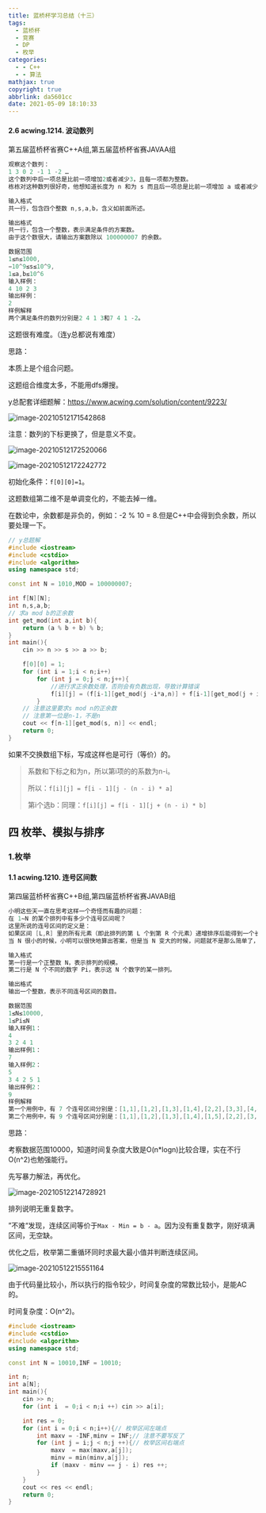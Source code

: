 ```yaml
---
title: 蓝桥杯学习总结（十三）
tags:
  - 蓝桥杯
  - 竞赛
  - DP
  - 枚举
categories:
  - - C++
  - - 算法
mathjax: true
copyright: true
abbrlink: da5601cc
date: 2021-05-09 18:10:33
---
```


#### 2.6 acwing.1214. 波动数列

第五届蓝桥杯省赛C++A组,第五届蓝桥杯省赛JAVAA组

<!--more-->

```C++
观察这个数列：
1 3 0 2 -1 1 -2 …
这个数列中后一项总是比前一项增加2或者减少3，且每一项都为整数。
栋栋对这种数列很好奇，他想知道长度为 n 和为 s 而且后一项总是比前一项增加 a 或者减少 b 的整数数列可能有多少种呢？

输入格式
共一行，包含四个整数 n,s,a,b，含义如前面所述。

输出格式
共一行，包含一个整数，表示满足条件的方案数。
由于这个数很大，请输出方案数除以 100000007 的余数。

数据范围
1≤n≤1000,
−10^9≤s≤10^9,
1≤a,b≤10^6
输入样例：
4 10 2 3
输出样例：
2
样例解释
两个满足条件的数列分别是2 4 1 3和7 4 1 -2。
```

这题很有难度。（连y总都说有难度）

思路：

本质上是个组合问题。

这题组合维度太多，不能用dfs爆搜。

y总配套详细题解：https://www.acwing.com/solution/content/9223/

![image-20210512171542868](https://gitee.com/grant1499/blog-pic/raw/master/img/202110231925319.png)

注意：数列的下标更换了，但是意义不变。

![image-20210512172520066](https://gitee.com/grant1499/blog-pic/raw/master/img/202110231925341.png)

![image-20210512172242772](https://gitee.com/grant1499/blog-pic/raw/master/img/202110231925359.png)

初始化条件：`f[0][0]=1`。

这题数组第二维不是单调变化的，不能去掉一维。

在数论中，余数都是非负的，例如：-2 % 10 = 8.但是C++中会得到负余数，所以要处理一下。

```C++
// y总题解
#include <iostream>
#include <cstdio>
#include <algorithm>
using namespace std;

const int N = 1010,MOD = 100000007;

int f[N][N];
int n,s,a,b;
// 求a mod b的正余数
int get_mod(int a,int b){
    return (a % b + b) % b;
}
int main(){
    cin >> n >> s >> a >> b;

    f[0][0] = 1;
    for (int i = 1;i < n;i++)
        for (int j = 0;j < n;j++){
            //进行求正余数处理，否则会有负数出现，导致计算错误
            f[i][j] = (f[i-1][get_mod(j -i*a,n)] + f[i-1][get_mod(j + i*b,n)]) % MOD;
        }
    // 注意这里要求s mod n的正余数
    // 注意第一位是n-1，不是n
    cout << f[n-1][get_mod(s, n)] << endl;
    return 0;
}
```

如果不交换数组下标，写成这样也是可行（等价）的。

> 系数和下标之和为n，所以第i项的的系数为n-i。
>
> 所以：`f[i][j] = f[i - 1][j - (n - i) * a]`
>
> 第i个选b：同理：`f[i][j] = f[i - 1][j + (n - i) * b]`

## 四 枚举、模拟与排序

### 1.枚举

#### 1.1 acwing.1210. 连号区间数

第四届蓝桥杯省赛C++B组,第四届蓝桥杯省赛JAVAB组

```C++
小明这些天一直在思考这样一个奇怪而有趣的问题：
在 1∼N 的某个排列中有多少个连号区间呢？
这里所说的连号区间的定义是：
如果区间 [L,R] 里的所有元素（即此排列的第 L 个到第 R 个元素）递增排序后能得到一个长度为 R−L+1 的“连续”数列，则称这个区间连号区间。
当 N 很小的时候，小明可以很快地算出答案，但是当 N 变大的时候，问题就不是那么简单了，现在小明需要你的帮助。

输入格式
第一行是一个正整数 N，表示排列的规模。
第二行是 N 个不同的数字 Pi，表示这 N 个数字的某一排列。

输出格式
输出一个整数，表示不同连号区间的数目。

数据范围
1≤N≤10000,
1≤Pi≤N
输入样例1：
4
3 2 4 1
输出样例1：
7
输入样例2：
5
3 4 2 5 1
输出样例2：
9
样例解释
第一个用例中，有 7 个连号区间分别是：[1,1],[1,2],[1,3],[1,4],[2,2],[3,3],[4,4]
第二个用例中，有 9 个连号区间分别是：[1,1],[1,2],[1,3],[1,4],[1,5],[2,2],[3,3],[4,4],[5,5]
```

思路：

考察数据范围10000，知道时间复杂度大致是O(n*logn)比较合理，实在不行O(n^2)也勉强能行。

先写暴力解法，再优化。

![image-20210512214728921](https://gitee.com/grant1499/blog-pic/raw/master/img/202110231925376.png)

排列说明无重复数字。

”不难“发现，连续区间等价于`Max - Min = b - a`。因为没有重复数字，刚好填满区间，无空缺。

优化之后，枚举第二重循环同时求最大最小值并判断连续区间。

![image-20210512215551164](https://gitee.com/grant1499/blog-pic/raw/master/img/202110231925393.png)

由于代码量比较小，所以执行的指令较少，时间复杂度的常数比较小，是能AC的。

时间复杂度：O(n^2)。

```C++
#include <iostream>
#include <cstdio>
#include <algorithm>
using namespace std;

const int N = 10010,INF = 10010;

int n;
int a[N];
int main(){
    cin >> n;
    for (int i  = 0;i < n;i ++) cin >> a[i];

    int res = 0;
    for (int i = 0;i < n;i++){// 枚举区间左端点
        int maxv = -INF,minv = INF;// 注意不要写反了
        for (int j = i;j < n;j ++){// 枚举区间右端点
            maxv  = max(maxv,a[j]);
            minv = min(minv,a[j]);
            if (maxv - minv == j - i) res ++;
        }
    }
    cout << res << endl;
    return 0;
}
```

